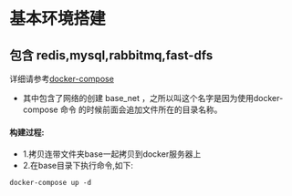 # 基本环境搭建
## 包含 redis,mysql,rabbitmq,fast-dfs
详细请参考[docker-compose](base/docker-compose.yml)

* 其中包含了网络的创建 base_net ，之所以叫这个名字是因为使用docker-compose 命令
的时候前面会追加文件所在的目录名称。

#### 构建过程:
* 1.拷贝连带文件夹base一起拷贝到docker服务器上
* 2.在base目录下执行命令,如下:
```shell script
docker-compose up -d 
```